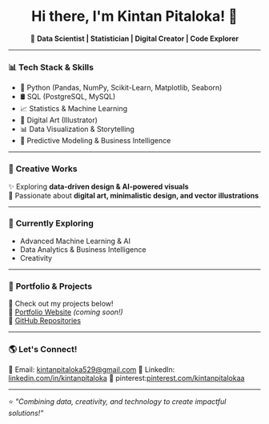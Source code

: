 <h1 align="center">Hi there, I'm Kintan Pitaloka! 👋</h1>
<p align="center">
  🎯 <b>Data Scientist | Statistician | Digital Creator | Code Explorer </b>  
</p>

---

### 📊 **Tech Stack & Skills**
- 🐍 Python (Pandas, NumPy, Scikit-Learn, Matplotlib, Seaborn)  
- 🛢️ SQL (PostgreSQL, MySQL)  
- 📈 Statistics & Machine Learning  
- 🎨 Digital Art (Illustrator)  
- 📊 Data Visualization & Storytelling  
- 🤖 Predictive Modeling & Business Intelligence  

---

### 🎨 **Creative Works**
✨ Exploring **data-driven design & AI-powered visuals**  
📸 Passionate about **digital art, minimalistic design, and vector illustrations**  

---

### 🎯 **Currently Exploring**
- Advanced Machine Learning & AI  
- Data Analytics & Business Intelligence  
- Creativity 

---

### 📌 **Portfolio & Projects**
🚀 Check out my projects below!  
🔗 [Portfolio Website](#) *(coming soon!)*  
📂 [GitHub Repositories](https://github.com/kintanpitaloka) 

---

### 🌎 **Let's Connect!**
💌 Email: [kintanpitaloka529@gmail.com](#)
💼 LinkedIn: [linkedin.com/in/kintanpitaloka](#)
🎨 pinterest:[pinterest.com/kintanpitalokaa](#)

---

⭐ *"Combining data, creativity, and technology to create impactful solutions!"*  
